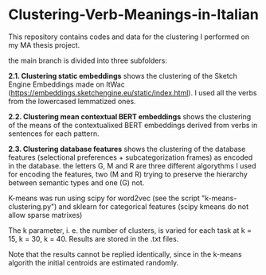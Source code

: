 # Clustering-Verb-Meanings-in-Italian

This repository contains codes and data for the clustering I performed on my MA thesis project.
 
the main branch is divided into three subfolders: 

  **2.1. Clustering static embeddings** shows the clustering of the Sketch Engine Embeddings made on ItWac (https://embeddings.sketchengine.eu/static/index.html). I used all the verbs from the lowercased lemmatized ones.
  
  **2.2. Clustering mean contextual BERT embeddings** shows the clustering of the means of the contextualixed BERT embeddings derived from verbs in sentences for each pattern.
  
  **2.3. Clustering database features** shows the clustering of the database features (selectional preferences + subcategorization frames) as encoded in the database.
  the letters G, M and R are three different algorythms I used for encoding the features, two (M and R) trying to preserve the hierarchy between semantic types and one (G) not.

K-means was run using scipy for word2vec (see the script "k-means-clustering.py") and sklearn for categorical features (scipy kmeans do not allow sparse matrixes) 

The k parameter, i. e. the number of clusters, is varied for each task at k = 15, k = 30, k = 40. Results are stored in the .txt files.


Note that the results cannot be replied identically, since in the k-means algorith the initial centroids are estimated randomly. 

